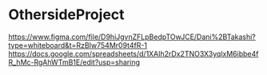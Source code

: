 # OthersideProject


https://www.figma.com/file/D9hiJgvnZFLpBedpTOwJCE/Dani%2BTakashi?type=whiteboard&t=RzBIw754Mr09t4fR-1
https://docs.google.com/spreadsheets/d/1XAIh2rDx2TNO3X3yqlxM6ibbe4fR_hMc-RgAhWTmB1E/edit?usp=sharing
